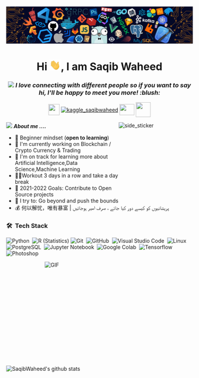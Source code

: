 <p align="center"><img src="https://raw.githubusercontent.com/KevinPatel04/KevinPatel04/master/header.png"></p>

<h1 align="center">Hi <img src="https://raw.githubusercontent.com/ABSphreak/ABSphreak/master/gifs/Hi.gif" width="30px">, I am Saqib Waheed </h1>

<h3 align="center"> <img src="https://media.giphy.com/media/LnQjpWaON8nhr21vNW/giphy.gif" width="40"> <em><b>I love connecting with different people</b> so if you want to say <b>hi, I'll be happy to meet you more!</b> :blush:</em> </h1>

<p align="center">
<a href="https://www.linkedin.com/in/saqibwaheed1/" target="blank"><img align="center" src="https://image.flaticon.com/icons/png/128/174/174857.png" height="30" width="30" /></a>
<a href="https://www.kaggle.com/saqibwaheed" target="blank"><img align="center" src="https://www.vectorlogo.zone/logos/kaggle/kaggle-icon.svg" alt="kaggle_saqibwaheed" height="30" width="40" /></a>
<a href = "mailto: personalmail786@gmail.com"><img align="center" src="https://seeklogo.com/images/G/gmail-new-2020-logo-32DBE11BB4-seeklogo.com.png" height="30" width="40" /></a>
<a href="https://twitter.com/SaqibWaheed786"><img align="center"  src="https://raw.githubusercontent.com/Iwi4a/iwi4a/master/assets/twitter.svg" height="40" width="40" /></a>
</a>
</p>

<img align="right" width=200px height=200px alt="side_sticker" src="https://media.giphy.com/media/TEnXkcsHrP4YedChhA/giphy.gif" />

<img src="https://media.giphy.com/media/iY8CRBdQXODJSCERIr/giphy.gif" width="30px">&nbsp;***About me ....***

- :apple: Beginner mindset (**open to learning**)
- 🔭 I'm currently working on Blockchain / Crypto Currency & Trading
- 🌱 I'm on track for learning more about Artificial Intelligence,Data Science,Machine Learning
- :weight_lifting_man:Workout 3 days in a row and take a day break
- 🥅 2021-2022 Goals: Contribute to Open Source projects
- 🧗 I try to: Go beyond and push the bounds
- 💰 何以解忧，唯有暴富 | پریشانیوں کو کیسے دور کیا جائے ، صرف امیر ہوجائیں

### 🛠 &nbsp;Tech Stack

![Python](https://img.shields.io/badge/-Python-05122A?style=flat&logo=python)&nbsp;
![R (Statistics)](https://img.shields.io/badge/-R-05122A?style=flat&logo=R&logoColor=276DC3)
![Git](https://img.shields.io/badge/-Git-05122A?style=flat&logo=git)&nbsp;
![GitHub](https://img.shields.io/badge/-GitHub-05122A?style=flat&logo=github)&nbsp;
![Visual Studio Code](https://img.shields.io/badge/-Visual%20Studio%20Code-05122A?style=flat&logo=visual-studio-code&logoColor=007ACC)&nbsp;
![Linux](https://img.shields.io/badge/-Linux-000000?style=flat&logo=linux&logoColor=FCC624)
![PostgreSQL](https://img.shields.io/badge/-PostgreSQL-05122A?style=flat&logo=postgresql&logoColor=336791)&nbsp;
![Jupyter Notebook](https://img.shields.io/badge/-Jupyter%20Notebook-05122A?style=flat&logo=jupyter&logoColor=F37626)&nbsp;
![Google Colab](https://img.shields.io/badge/-Google%20Colab-05122A?style=flat&logo=google-colab&logoColor=F9AB00)&nbsp;
![Tensorflow](https://img.shields.io/badge/-Tensorflow-05122A?style=flat&logo=tensorflow&logoColor=FF6F00)&nbsp;
![Photoshop](https://img.shields.io/badge/-Photoshop-05122A?style=flat&logo=adobe-photoshop)&nbsp;


<img align="right" alt="GIF" src="https://owaisnoor.info/blog/wp-content/uploads/2019/03/maxresdefault.jpg" width="400" height="280" />

![SaqibWaheed's github stats](https://github-readme-stats.vercel.app/api?username=saqibwaheed786&theme=gruvbox&show_icons=true)



